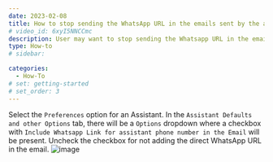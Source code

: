 ```yaml
---
date: 2023-02-08
title: How to stop sending the WhatsApp URL in the emails sent by the assistant ?
# video_id: 6xyI5NNCCmc
description: User may want to stop sending the Whatsapp URL in the emails sent by the Assistant.
type: How-to
# sidebar:

categories:
  - How-To
# set: getting-started
# set_order: 3
---
```

Select the `Preferences` option for an Assistant.
In the `Assistant Defaults and other Options` tab, there will be a `Options` dropdown where a checkbox with `Include Whatsapp Link for assistant phone number in the Email` will be present.
Uncheck the checkbox for not adding the direct WhatsApp URL in the email.
![image](../../images/whatsapp-link.png)